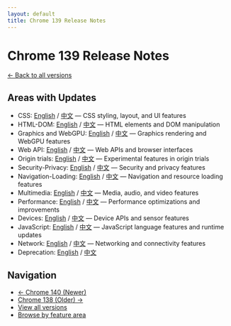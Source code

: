 ```yaml
---
layout: default
title: Chrome 139 Release Notes
---
```


# Chrome 139 Release Notes

[← Back to all versions](../index.html)

## Areas with Updates

- CSS: [English](./css-en.html) / [中文](./css-zh.html) — CSS styling, layout, and UI features
- HTML-DOM: [English](./html-dom-en.html) / [中文](./html-dom-zh.html) — HTML elements and DOM manipulation
- Graphics and WebGPU: [English](./graphics-webgpu-en.html) / [中文](./graphics-webgpu-zh.html) — Graphics rendering and WebGPU features
- Web API: [English](./webapi-en.html) / [中文](./webapi-zh.html) — Web APIs and browser interfaces
- Origin trials: [English](./origin-trials-en.html) / [中文](./origin-trials-zh.html) — Experimental features in origin trials
- Security-Privacy: [English](./security-privacy-en.html) / [中文](./security-privacy-zh.html) — Security and privacy features
- Navigation-Loading: [English](./navigation-loading-en.html) / [中文](./navigation-loading-zh.html) — Navigation and resource loading features
- Multimedia: [English](./multimedia-en.html) / [中文](./multimedia-zh.html) — Media, audio, and video features
- Performance: [English](./performance-en.html) / [中文](./performance-zh.html) — Performance optimizations and improvements
- Devices: [English](./devices-en.html) / [中文](./devices-zh.html) — Device APIs and sensor features
- JavaScript: [English](./javascript-en.html) / [中文](./javascript-zh.html) — JavaScript language features and runtime updates
- Network: [English](./network-en.html) / [中文](./network-zh.html) — Networking and connectivity features
- Deprecation: [English](./deprecation-en.html) / [中文](./deprecation-zh.html)

## Navigation

- [← Chrome 140 (Newer)](../chrome-140/index.html)
- [Chrome 138 (Older) →](../chrome-138/index.html)
- [View all versions](../index.html)
- [Browse by feature area](../../areas/index.html)
